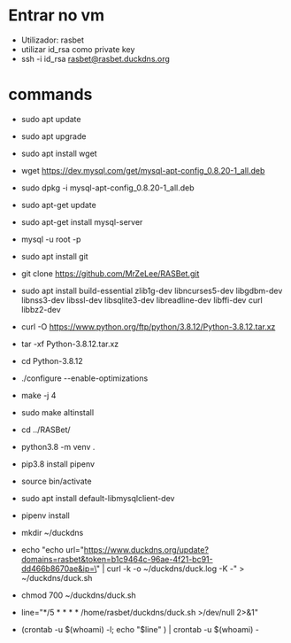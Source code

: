 # Entrar no vm

- Utilizador: rasbet
- utilizar id_rsa como private key
- ssh -i id_rsa rasbet@rasbet.duckdns.org

# commands

- sudo apt update
- sudo apt upgrade
- sudo apt install wget
- wget https://dev.mysql.com/get/mysql-apt-config_0.8.20-1_all.deb
- sudo dpkg -i mysql-apt-config_0.8.20-1_all.deb
- sudo apt-get update
- sudo apt-get install mysql-server
- mysql -u root -p
- sudo apt install git
- git clone https://github.com/MrZeLee/RASBet.git
- sudo apt install build-essential zlib1g-dev libncurses5-dev libgdbm-dev libnss3-dev libssl-dev libsqlite3-dev libreadline-dev libffi-dev curl libbz2-dev
- curl -O https://www.python.org/ftp/python/3.8.12/Python-3.8.12.tar.xz
- tar -xf Python-3.8.12.tar.xz
- cd Python-3.8.12
- ./configure --enable-optimizations
- make -j 4
- sudo make altinstall
- cd ../RASBet/
- python3.8 -m venv .
- pip3.8 install pipenv
- source bin/activate
- sudo apt install default-libmysqlclient-dev
- pipenv install

- mkdir ~/duckdns
- echo "echo url=\"https://www.duckdns.org/update?domains=rasbet&token=b1c9464c-96ae-4f21-bc91-dd466b8670ae&ip=\" | curl -k -o ~/duckdns/duck.log -K -" > ~/duckdns/duck.sh
- chmod 700 ~/duckdns/duck.sh
- line="*/5 * * * * /home/rasbet/duckdns/duck.sh >/dev/null 2>&1"
- (crontab -u $(whoami) -l; echo "$line" ) | crontab -u $(whoami) -